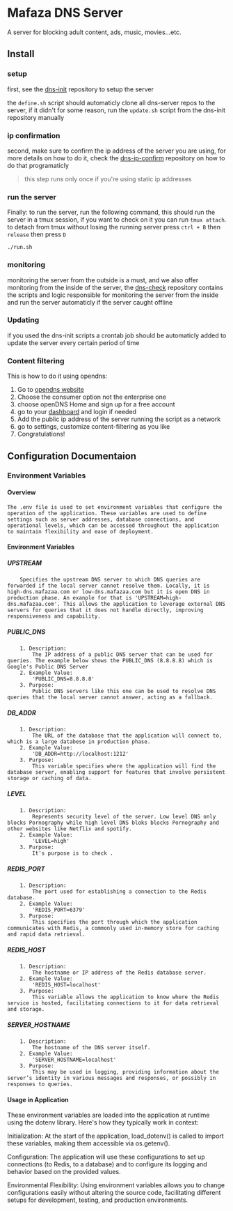 # Mafaza DNS Server

A server for blocking adult content, ads, music, movies...etc.

## Install

### setup

first, see the [dns-init](https://github.com/mafazaa-org/dns-init) repository to setup the server

the `define.sh` script should automaticly clone all dns-server repos to the server, if it didn't for some reason, run the `update.sh` script from the dns-init repository manually

### ip confirmation

second, make sure to confirm the ip address of the server you are using, for more details on how to do it, check the [dns-ip-confirm](https://github.com/mafazaa-org/dns-ip-confirm) repository on how to do that programaticly

> this step runs only once if you're using static ip addresses

### run the server

Finally: to run the server, run the following command, this should run the server in a tmux session, if you want to check on it you can run `tmux attach`. to detach from tmux without losing the running server press `ctrl + B` then `release` then press `D`

```shell
./run.sh
```

### monitoring

monitoring the server from the outside is a must, and we also offer monitoring from the inside of the server, the [dns-check](https://github.com/mafazaa-org/dns-check) repository contains the scripts and logic responsible for monitoring the server from the inside and run the server automaticly if the server caught offline

### Updating

if you used the dns-init scripts a crontab job should be automaticly added to update the server every certain period of time

### Content filtering

This is how to do it using opendns:

1. Go to [opendns website](https://opendns.com)
1. Choose the consumer option not the enterprise one
1. choose openDNS Home and sign up for a free account
1. go to your [dashboard](https://opendns.com/dashboard) and login if needed
1. Add the public ip address of the server running the script as a network
1. go to settings, customize content-filtering as you like
1. Congratulations!

## Configuration Documentaion

### Environment Variables

#### Overview
    The .env file is used to set environment variables that configure the operation of the application. These variables are used to define settings such as server addresses, database connections, and operational levels, which can be accessed throughout the application to maintain flexibility and ease of deployment.

#### Environment Variables

##### UPSTREAM
        Specifies the upstream DNS server to which DNS queries are forwarded if the local server cannot resolve them. Locally, it is high-dns.mafazaa.com or low-dns.mafazaa.com but it is open DNS in production phase. An exanple for that is 'UPSTREAM=high-dns.mafazaa.com'. This allows the application to leverage external DNS servers for queries that it does not handle directly, improving responsiveness and capability.

##### PUBLIC_DNS
        1. Description:
            The IP address of a public DNS server that can be used for queries. The example below shows the PUBLIC_DNS (8.8.8.8) which is Google's Public DNS Server
        2. Example Value:
            'PUBLIC_DNS=8.8.8.8'
        3. Purpose:
            Public DNS servers like this one can be used to resolve DNS queries that the local server cannot answer, acting as a fallback.

##### DB_ADDR
        1. Description:
            The URL of the database that the application will connect to, which is a large databese in production phase.
        2. Example Value:
            'DB_ADDR=http://localhost:1212'
        3. Purpose:
            This variable specifies where the application will find the database server, enabling support for features that involve persistent storage or caching of data.

##### LEVEL
        1. Description:
            Represents security level of the server. Low level DNS only blocks Pornography while high level DNS bloks blocks Pornography and other websites like Netflix and spotify.
        2. Example Value:
            'LEVEL=high'
        3. Purpose:
            It's purpose is to check .
            
##### REDIS_PORT
        1. Description:
            The port used for establishing a connection to the Redis database.
        2. Example Value:
            'REDIS_PORT=6379'
        3. Purpose:
            This specifies the port through which the application communicates with Redis, a commonly used in-memory store for caching and rapid data retrieval.

##### REDIS_HOST
        1. Description:
            The hostname or IP address of the Redis database server.
        2. Example Value:
            'REDIS_HOST=localhost'
        3. Purpose:
            This variable allows the application to know where the Redis service is hosted, facilitating connections to it for data retrieval and storage.

##### SERVER_HOSTNAME
        1. Description:
            The hostname of the DNS server itself.
        2. Example Value:
            'SERVER_HOSTNAME=localhost'
        3. Purpose:
            This may be used in logging, providing information about the server’s identity in various messages and responses, or possibly in responses to queries.

#### Usage in Application
These environment variables are loaded into the application at runtime using the dotenv library. Here's how they typically work in context:

Initialization: At the start of the application, load_dotenv() is called to import these variables, making them accessible via os.getenv().

Configuration: The application will use these configurations to set up connections (to Redis, to a database) and to configure its logging and behavior based on the provided values.

Environmental Flexibility: Using environment variables allows you to change configurations easily without altering the source code, facilitating different setups for development, testing, and production environments.
